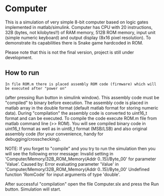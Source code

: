 Computer
========
This is a simulation of very simple 8-bit computer based on logic gates implemented in matlab/simulink.
Computer has CPU with 20 instructions, 32B (bytes, not kilobytes!!) of RAM memory, 512B ROM memory,
input unit (simple numeric keyboard) and output display (8x16 pixel resolution). To demonstrate
its capabilities there is Snake game hardcoded in ROM.

Please note that this is not the final version, project is still under development.


How to run 
----------
	In file ROM.m there is placed assembly ROM code (firmware) which will be executed after "power on"
(after pressing Run button in simulink window). This assembly code must be "compiled" to binary
before execution. The assembly code is placed in matlab array in the double format (default matlab format
for storing numeric data). During "compilation" the assembly code is converted to uint16_t format
and can be executed. To compile the code execute ROM.m file from matlab command line (>> ROM).
You will see compiled binary code in uint16_t format as well as in uint8_t format (MSB/LSB) and also
original assembly code (for your convenience, handy for debugging/crosschecking). 

NOTE: If you forget to "compile" and you try to run the simulation then you will see the following error
message:
	Invalid setting in 'Computer/Memory/32B_ROM_Memory(Addr 0..15)/Byte_00' for parameter 'Value'.
	Caused by:
	Error evaluating parameter 'Value' in 'Computer/Memory/32B_ROM_Memory(Addr 0..15)/Byte_00'
	Undefined function 'RomCode' for input arguments of type 'double'.

After successful "compilation" open the file Computer.slx and press the Run button. Simulation will start.


